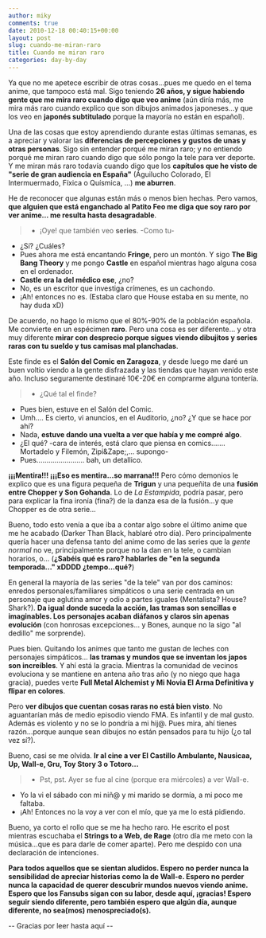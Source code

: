 ```yaml
---
author: miky
comments: true
date: 2010-12-18 00:40:15+00:00
layout: post
slug: cuando-me-miran-raro
title: Cuando me miran raro
categories: day-by-day
---
```


Ya que no me apetece escribir de otras cosas...pues me quedo en el tema anime, que tampoco está mal. Sigo teniendo **26 años, y sigue habiendo gente que me mira raro cuando digo que veo anime** (aún diría más, me mira más raro cuando explico que son dibujos animados japoneses...y que los veo en **japonés subtitulado** porque la mayoría no están en español).

Una de las cosas que estoy aprendiendo durante estas últimas semanas, es a apreciar y valorar las **diferencias de percepciones y gustos de unas y otras personas**. Sigo sin entender porqué me miran raro; y no entiendo porqué me miran raro cuando digo que sólo pongo la tele para ver deporte. Y me miran más raro todavía cuando digo que los **capítulos que he visto de "serie de gran audiencia en España"** (Águilucho Colorado, El Intermuermado, Fíxica o Quísmica, ...) **me aburren**.

He de reconocer que algunas están más o menos bien hechas. Pero vamos, **que alguien que está enganchado al Patito Feo me diga que soy raro por ver anime... me resulta hasta desagradable**.




> - ¡Oye! que también veo **series**. -Como tu-
- ¿Sí? ¿Cuáles?
- Pues ahora me está encantando **Fringe**, pero un montón. Y sigo **The Big Bang Theory** y me pongo **Castle** en español mientras hago alguna cosa en el ordenador.
- **Castle era la del médico ese**, ¿no?
- No, es un escritor que investiga crímenes, es un cachondo.
- ¡Ah! entonces no es. (Estaba claro que House estaba en su mente, no hay duda xD)



De acuerdo, no hago lo mismo que el 80%-90% de la población española. Me convierte en un espécimen **raro**. Pero una cosa es ser diferente... y otra muy diferente **mirar con desprecio porque sigues viendo dibujitos y series raras con tu sueldo y tus camisas mal planchadas**.

Este finde es el **Salón del Comic en Zaragoza**, y desde luego me daré un buen voltio viendo a la gente disfrazada y las tiendas que hayan venido este año. Incluso seguramente destinaré 10€-20€ en comprarme alguna tontería. 




> - ¿Qué tal el finde?
- Pues bien, estuve en el Salón del Comic.
- Umh.... Es cierto, vi anuncios, en el Auditorio, ¿no? ¿Y que se hace por ahí?
- Nada, **estuve dando una vuelta a ver que había y me compré algo**.
- ¿El qué? -cara de interés, está claro que piensa en comics....... Mortadelo y Filemón, Zipi&Zape;,... supongo-
- Pues........................ bah, un detallico.



**¡¡¡Mentira!!! ¡¡¡Eso es mentira...so marrana!!!** Pero cómo demonios le explico que es una figura pequeña de **Trigun** y una pequeñita de una **fusión entre Chopper y Son Gohanda**. Lo de _La Estampida_, podría pasar, pero para explicar la fina ironía (fina?) de la danza esa de la fusión...y que Chopper es de otra serie...

Bueno, todo esto venía a que iba a contar algo sobre el último anime que me he acabado (Darker Than Black, hablaré otro día). Pero principalmente quería hacer una defensa tanto del anime como de las series que la _gente normal_ no ve, principalmente porque no la dan en la tele, o cambian horarios, o... (**¿Sabéis qué es raro? hablarles de "en la segunda temporada..." xDDDD ¿tempo...qué?**)

En general la mayoría de las series "de la tele" van por dos caminos: enredos personales/familiares simpáticos o una serie centrada en un personaje que aglutina amor y odio a partes iguales (Mentalista? House? Shark?). **Da igual donde suceda la acción, las tramas son sencillas e imaginables. Los personajes acaban diáfanos y claros sin apenas evolución** (con honrosas excepciones... y Bones, aunque no la sigo "al dedillo" me sorprende).

Pues bien. Quitando los animes que tanto me gustan de leches con personajes simpáticos... **las tramas y mundos que se inventan los japos son increíbles**. Y ahí está la gracia. Mientras la comunidad de vecinos evoluciona y se mantiene en antena año tras año (y no niego que haga gracia), puedes verte **Full Metal Alchemist y Mi Novia El Arma Definitiva y flipar en colores**.

Pero **ver dibujos que cuentan cosas raras no está bien visto**. No aguantarían más de medio episodio viendo FMA. Es infantil y de mal gusto. Además es violento y no se lo pondría a mi hij@. Pues mira, ahí tienes razón...porque aunque sean dibujos no están pensados para tu hijo (¿o tal vez sí?).

Bueno, casi se me olvida. **Ir al cine a ver El Castillo Ambulante, Nausicaa, Up, Wall-e, Gru, Toy Story 3 o Totoro...**




> - Pst, pst. Ayer se fue al cine (porque era miércoles) a ver Wall-e.
- Yo la vi el sábado con mi niñ@ y mi marido se dormía, a mi poco me faltaba.
- ¡Ah! Entonces no la voy a ver con el mío, que ya me lo está pidiendo.



Bueno, ya corto el rollo que se me ha hecho raro. He escrito el post mientras escuchaba el **Strings to a Web, de Rage** (otro día me meto con la música...que es para darle de comer aparte). Pero me despido con una declaración de intenciones.

**Para todos aquellos que se sientan aludidos. Espero no perder nunca la sensibilidad de apreciar historias como la de Wall-e. Espero no perder nunca la capacidad de querer descubrir mundos nuevos viendo anime. Espero que los Fansubs sigan con su labor, desde aquí, ¡gracias! Espero seguir siendo diferente, pero también espero que algún día, aunque diferente, no sea(mos) menospreciado(s).**

-- Gracias por leer hasta aquí --
